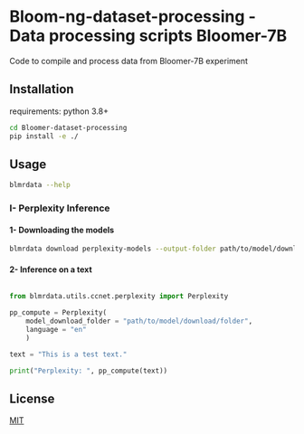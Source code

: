 # Bloom-ng-dataset-processing - Data processing scripts Bloomer-7B

Code to compile and process data from Bloomer-7B experiment

## Installation

requirements: python 3.8+

```bash
cd Bloomer-dataset-processing
pip install -e ./
```

## Usage

```bash
blmrdata --help
```
### I- Perplexity Inference

#### 1- Downloading the models

```bash
blmrdata download perplexity-models --output-folder path/to/model/download/folder
```
#### 2- Inference on a text

```python

from blmrdata.utils.ccnet.perplexity import Perplexity

pp_compute = Perplexity(
    model_download_folder = "path/to/model/download/folder",
    language = "en"
    )

text = "This is a test text."

print("Perplexity: ", pp_compute(text))
```

## License

[MIT](https://choosealicense.com/licenses/mit/)
